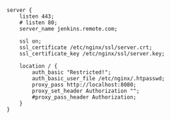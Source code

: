 

	server {
		listen 443;
		# listen 80;
		server_name jenkins.remote.com;

		ssl on;
		ssl_certificate /etc/nginx/ssl/server.crt;
		ssl_certificate_key /etc/nginx/ssl/server.key;

		location / {
			auth_basic "Restricted!";
			auth_basic_user_file /etc/nginx/.htpasswd;
			proxy_pass http://localhost:8080;
			proxy_set_header Authorization "";
			#proxy_pass_header Authorization;
		}
	}